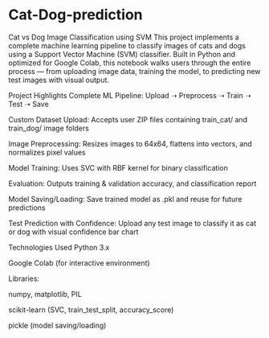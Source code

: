 # Cat-Dog-prediction

Cat vs Dog Image Classification using SVM
This project implements a complete machine learning pipeline to classify images of cats and dogs using a Support Vector Machine (SVM) classifier. Built in Python and optimized for Google Colab, this notebook walks users through the entire process — from uploading image data, training the model, to predicting new test images with visual output.

Project Highlights
Complete ML Pipeline: Upload ➝ Preprocess ➝ Train ➝ Test ➝ Save

Custom Dataset Upload: Accepts user ZIP files containing train_cat/ and train_dog/ image folders

Image Preprocessing: Resizes images to 64x64, flattens into vectors, and normalizes pixel values

Model Training: Uses SVC with RBF kernel for binary classification

Evaluation: Outputs training & validation accuracy, and classification report

Model Saving/Loading: Save trained model as .pkl and reuse for future predictions

Test Prediction with Confidence: Upload any test image to classify it as cat or dog with visual confidence bar chart

 Technologies Used
Python 3.x

Google Colab (for interactive environment)

Libraries:

numpy, matplotlib, PIL

scikit-learn (SVC, train_test_split, accuracy_score)

pickle (model saving/loading)

